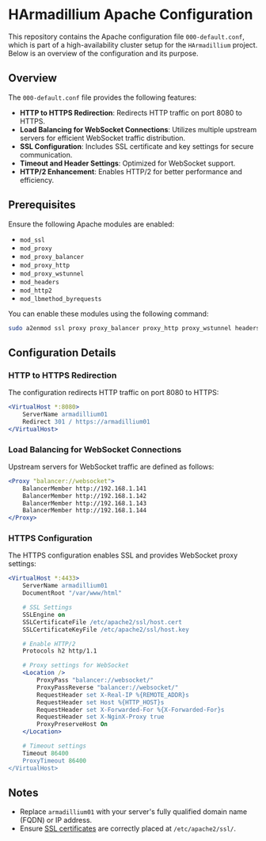 # HArmadillium Apache Configuration

This repository contains the Apache configuration file `000-default.conf`, which is part of a high-availability cluster setup for the `HArmadillium` project. Below is an overview of the configuration and its purpose.

## Overview

The `000-default.conf` file provides the following features:
- **HTTP to HTTPS Redirection**: Redirects HTTP traffic on port 8080 to HTTPS.
- **Load Balancing for WebSocket Connections**: Utilizes multiple upstream servers for efficient WebSocket traffic distribution.
- **SSL Configuration**: Includes SSL certificate and key settings for secure communication.
- **Timeout and Header Settings**: Optimized for WebSocket support.
- **HTTP/2 Enhancement**: Enables HTTP/2 for better performance and efficiency.

## Prerequisites

Ensure the following Apache modules are enabled:
- `mod_ssl`
- `mod_proxy`
- `mod_proxy_balancer`
- `mod_proxy_http`
- `mod_proxy_wstunnel`
- `mod_headers`
- `mod_http2`
- `mod_lbmethod_byrequests`

You can enable these modules using the following command:
```bash
sudo a2enmod ssl proxy proxy_balancer proxy_http proxy_wstunnel headers http2 lbmethod_byrequests
```

## Configuration Details

### HTTP to HTTPS Redirection
The configuration redirects HTTP traffic on port 8080 to HTTPS:
```apache
<VirtualHost *:8080>
    ServerName armadillium01
    Redirect 301 / https://armadillium01
</VirtualHost>
```

### Load Balancing for WebSocket Connections
Upstream servers for WebSocket traffic are defined as follows:
```apache
<Proxy "balancer://websocket">
    BalancerMember http://192.168.1.141
    BalancerMember http://192.168.1.142
    BalancerMember http://192.168.1.143
    BalancerMember http://192.168.1.144
</Proxy>
```

### HTTPS Configuration
The HTTPS configuration enables SSL and provides WebSocket proxy settings:
```apache
<VirtualHost *:4433>
    ServerName armadillium01
    DocumentRoot "/var/www/html"

    # SSL Settings
    SSLEngine on
    SSLCertificateFile /etc/apache2/ssl/host.cert
    SSLCertificateKeyFile /etc/apache2/ssl/host.key

    # Enable HTTP/2
    Protocols h2 http/1.1

    # Proxy settings for WebSocket
    <Location />
        ProxyPass "balancer://websocket/"
        ProxyPassReverse "balancer://websocket/"
        RequestHeader set X-Real-IP %{REMOTE_ADDR}s
        RequestHeader set Host %{HTTP_HOST}s
        RequestHeader set X-Forwarded-For %{X-Forwarded-For}s
        RequestHeader set X-NginX-Proxy true
        ProxyPreserveHost On
    </Location>

    # Timeout settings
    Timeout 86400
    ProxyTimeout 86400
</VirtualHost>
```

## Notes
- Replace `armadillium01` with your server's fully qualified domain name (FQDN) or IP address.
- Ensure [SSL certificates](https://github.com/universalbit-dev/HArmadillium/blob/main/HArmadillium.md#self-signed-certificate-https-with-openssl-apache2) are correctly placed at `/etc/apache2/ssl/`.
  
